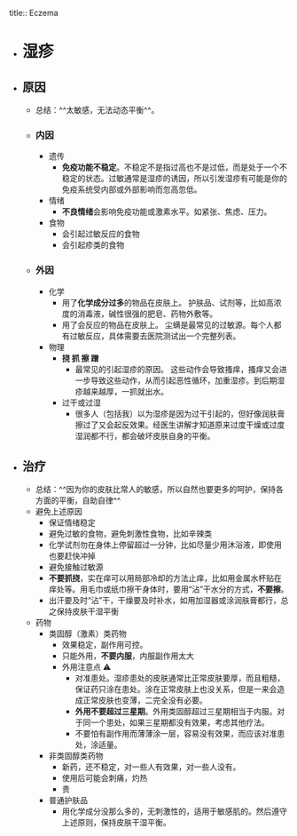 title:: Eczema

- #  湿疹
- ## 原因
	- 总结：^^太敏感，无法动态平衡^^。
	- ### 内因
		- 遗传
			- **免疫功能不稳定**。不稳定不是指过高也不是过低，而是处于一个不稳定的状态。过敏通常是湿疹的诱因，所以引发湿疹有可能是你的免疫系统受内部或外部影响而忽高忽低。
		- 情绪
			- **不良情绪**会影响免疫功能或激素水平。如紧张、焦虑、压力。
		- 食物
			- 会引起过敏反应的食物
			- 会引起疹类的食物
	- ### 外因
		- 化学
			- 用了**化学成分过多**的物品在皮肤上。
			  护肤品、试剂等，比如高浓度的消毒液，碱性很强的肥皂、药物外敷等。
			- 用了会反应的物品在皮肤上。
			  尘螨是最常见的过敏源。每个人都有过敏反应，具体需要去医院测试出一个完整列表。
		- 物理
			- **挠 抓 擦 蹭**
				- 最常见的引起湿疹的原因。
				  这些动作会导致搔痒，搔痒又会进一步导致这些动作，从而引起恶性循环，加重湿疹。到后期湿疹越来越厚，一抓就出水。
			- 过干或过湿
				- 很多人（包括我）以为湿疹是因为过干引起的，但好像润肤膏擦过了又会起反效果。经医生讲解才知道原来过度干燥或过度湿润都不行，都会破坏皮肤自身的平衡。
- ## 治疗
	- 总结：^^因为你的皮肤比常人的敏感，所以自然也要更多的呵护，保持各方面的平衡，自助自律^^
	- 避免上述原因
		- 保证情绪稳定
		- 避免过敏的食物，避免刺激性食物，比如辛辣类
		- 化学试剂勿在身体上停留超过一分钟，比如尽量少用沐浴液，即使用也要赶快冲掉
		- 避免接触过敏源
		- **不要抓挠**，实在痒可以用局部冷却的方法止痒，比如用金属水杯贴在痒处等。用毛巾或纸巾擦干身体时，要用“沾”干水分的方式，**不要擦**。
		- 出汗要及时“沾”干，干燥要及时补水，如用加湿器或涂润肤膏都行，总之保持皮肤干湿平衡
	- 药物
		- 类固醇（激素）类药物
			- 效果稳定，副作用可控。
			- 只能外用，**不要内服**，内服副作用太大
			- 外用注意点 ⚠️
				- 对准患处。湿疹患处的皮肤通常比正常皮肤要厚，而且粗糙，保证药只涂在患处。涂在正常皮肤上也没关系，但是一来会造成正常皮肤也变薄，二完全没有必要。
				- **外用不要超过三星期**。外用类固醇超过三星期相当于内服。对于同一个患处，如果三星期都没有效果，考虑其他疗法。
				- 不要怕有副作用而薄薄涂一层，容易没有效果，而应该对准患处，涂适量。
		- 非类固醇类药物
			- 新药，还不稳定，对一些人有效果，对一些人没有。
			- 使用后可能会刺痛，灼热
			- 贵
		- 普通护肤品
			- 用化学成分没那么多的，无刺激性的，适用于敏感肌的。然后遵守上述原则，保持皮肤干湿平衡。